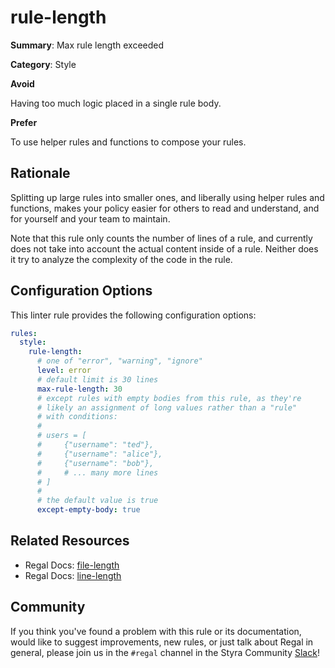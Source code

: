 # rule-length

**Summary**: Max rule length exceeded

**Category**: Style

**Avoid**

Having too much logic placed in a single rule body.

**Prefer**

To use helper rules and functions to compose your rules.

## Rationale

Splitting up large rules into smaller ones, and liberally using helper rules and functions, makes your policy easier for
others to read and understand, and for yourself and your team to maintain.

Note that this rule only counts the number of lines of a rule, and currently does not take into account the actual
content inside of a rule. Neither does it try to analyze the complexity of the code in the rule.

## Configuration Options

This linter rule provides the following configuration options:

```yaml
rules:
  style:
    rule-length:
      # one of "error", "warning", "ignore"
      level: error
      # default limit is 30 lines
      max-rule-length: 30
      # except rules with empty bodies from this rule, as they're
      # likely an assignment of long values rather than a "rule"
      # with conditions:
      #
      # users = [ 
      #     {"username": "ted"},
      #     {"username": "alice"},
      #     {"username": "bob"},
      #     # ... many more lines
      # ]
      #
      # the default value is true
      except-empty-body: true
```

## Related Resources

- Regal Docs: [file-length](https://docs.styra.com/regal/rules/style/file-length)
- Regal Docs: [line-length](https://docs.styra.com/regal/rules/style/line-length)

## Community

If you think you've found a problem with this rule or its documentation, would like to suggest improvements, new rules,
or just talk about Regal in general, please join us in the `#regal` channel in the Styra Community
[Slack](https://communityinviter.com/apps/styracommunity/signup)!
